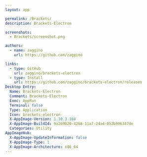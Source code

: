 ```yaml
---
layout: app

permalink: /Brackets/
description: Brackets-Electron

screenshots:
  - Brackets/screenshot.png

authors:
  - name: zaggino
    url: https://github.com/zaggino

links:
  - type: GitHub
    url: zaggino/brackets-electron
  - type: Install
    url: https://github.com/zaggino/brackets-electron/releases
Desktop Entry:
  Name: Brackets-Electron
  Comment: Brackets-Electron
  Exec: AppRun
  Terminal: false
  Type: Application
  Icon: brackets-electron
  X-AppImage-Version: 1.10.3.184
  X-AppImage-BuildId: 9a269020-4268-11a7-24ad-052b996347de
  Categories: Utility
AppImageHub:
  X-AppImage-UpdateInformation: false
  X-AppImage-Type: 1
  X-AppImage-Architecture: x86_64
---
```


